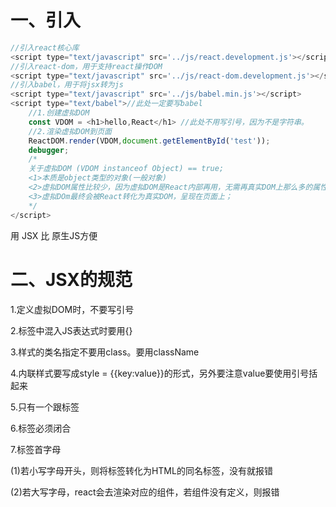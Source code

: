 # 一、引入

```js
//引入react核心库
<script type="text/javascript" src='../js/react.development.js'></script>
//引入react-dom，用于支持react操作DOM
<script type="text/javascript" src='../js/react-dom.development.js'></script> 
//引入babel，用于将jsx转为js
<script type="text/javascript" src='../js/babel.min.js'></script>
<script type="text/babel">//此处一定要写babel
    //1.创建虚拟DOM
    const VDOM = <h1>hello,React</h1> //此处不用写引号，因为不是字符串。
	//2.渲染虚拟DOM到页面
	ReactDOM.render(VDOM,document.getElementById('test'));
	debugger;
	/*
	关于虚拟DOM (VDOM instanceof Object) == true;
    <1>本质是object类型的对象(一般对象)
    <2>虚拟DOM属性比较少，因为虚拟DOM是React内部再用，无需再真实DOM上那么多的属性。
    <3>虚拟DOm最终会被React转化为真实DOM，呈现在页面上；
	*/
</script>
```

用 JSX 比 原生JS方便

# 二、JSX的规范

1.定义虚拟DOM时，不要写引号

2.标签中混入JS表达式时要用{}

3.样式的类名指定不要用class。要用className

4.内联样式要写成style = {{key:value}}的形式，另外要注意value要使用引号括起来

5.只有一个跟标签

6.标签必须闭合

7.标签首字母

(1)若小写字母开头，则将标签转化为HTML的同名标签，没有就报错

(2)若大写字母，react会去渲染对应的组件，若组件没有定义，则报错